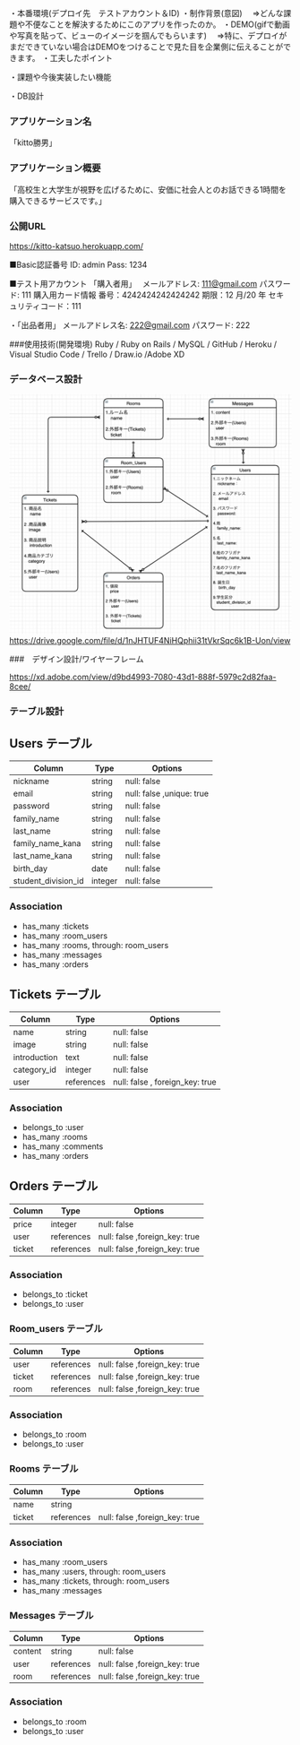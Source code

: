 

・本番環境(デプロイ先　テストアカウント＆ID)
・制作背景(意図)
　⇒どんな課題や不便なことを解決するためにこのアプリを作ったのか。
・DEMO(gifで動画や写真を貼って、ビューのイメージを掴んでもらいます)
　⇒特に、デプロイがまだできていない場合はDEMOをつけることで見た目を企業側に伝えることができます。
・工夫したポイント


・課題や今後実装したい機能

・DB設計


### アプリケーション名
「kitto勝男」
### アプリケーション概要

「高校生と大学生が視野を広げるために、安価に社会人とのお話できる1時間を購入できるサービスです。」

### 公開URL
https://kitto-katsuo.herokuapp.com/

■Basic認証番号
ID: admin
Pass: 1234

■テスト用アカウント
「購入者用」　
メールアドレス: 111@gmail.com
パスワード: 111
購入用カード情報
番号：4242424242424242
期限：12 月/20 年
セキュリティコード：111

・「出品者用」
メールアドレス名: 222@gmail.com
パスワード: 222


###使用技術(開発環境)
Ruby / Ruby on Rails / MySQL / GitHub / Heroku / Visual Studio Code / Trello / Draw.io /Adobe XD 

### データベース設計
![画像名](ER図面.png) 
https://drive.google.com/file/d/1nJHTUF4NiHQphii31tVkrSqc6k1B-Uon/view

###　デザイン設計/ワイヤーフレーム

https://xd.adobe.com/view/d9bd4993-7080-43d1-888f-5979c2d82faa-8cee/

### テーブル設計
## Users テーブル

| Column              | Type    | Options                   |
| ------------------- | ------- | ------------------------- |
| nickname            | string  | null: false               |
| email               | string  | null: false ,unique: true |
| password            | string  | null: false               |
| family_name         | string  | null: false               |
| last_name           | string  | null: false               |
| family_name_kana    | string  | null: false               |
| last_name_kana      | string  | null: false               |
| birth_day           | date    | null: false               |
| student_division_id | integer | null: false               |

### Association

- has_many :tickets
- has_many :room_users
- has_many :rooms, through: room_users
- has_many :messages
- has_many :orders

## Tickets テーブル

| Column       | Type       | Options                         |
| ------------ | ---------- | ------------------------------- |
| name         | string     | null: false                     |
| image        | string     | null: false                     |
| introduction | text       | null: false                     |
| category_id  | integer    | null: false                     |
| user         | references | null: false , foreign_key: true |

### Association

- belongs_to :user
- has_many :rooms
- has_many :comments
- has_many :orders

## Orders テーブル

| Column | Type       | Options                        |
| ------ | ---------- | ------------------------------ |
| price  | integer    | null: false                    |
| user   | references | null: false ,foreign_key: true |
| ticket | references | null: false ,foreign_key: true |

### Association

- belongs_to :ticket
- belongs_to :user

### Room_users テーブル

| Column | Type       | Options                        |
| ------ | ---------- | ------------------------------ |
| user   | references | null: false ,foreign_key: true |
| ticket | references | null: false ,foreign_key: true |
| room   | references | null: false ,foreign_key: true |

### Association

- belongs_to :room
- belongs_to :user

### Rooms テーブル

| Column | Type       | Options                        |
| ------ | ---------- | ------------------------------ |
| name   | string     |                                |
| ticket | references | null: false ,foreign_key: true |

### Association

- has_many :room_users
- has_many :users, through: room_users
- has_many :tickets, through: room_users
- has_many :messages

### Messages テーブル

| Column  | Type       | Options                        |
| ------- | ---------- | ------------------------------ |
| content | string     | null: false                    |
| user    | references | null: false ,foreign_key: true |
| room    | references | null: false ,foreign_key: true |

### Association

- belongs_to :room
- belongs_to :user
